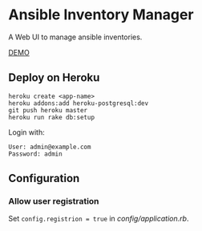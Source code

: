 # Ansible Inventory Manager

A Web UI to manage ansible inventories.

[DEMO](http://ansible-inventory-manager-demo.herokuapp.com/)

## Deploy on Heroku

```
heroku create <app-name>
heroku addons:add heroku-postgresql:dev 
git push heroku master 
heroku run rake db:setup
```

Login with:

```
User: admin@example.com
Password: admin
```

## Configuration

### Allow user registration
Set ```config.registrion = true``` in *config/application.rb*.